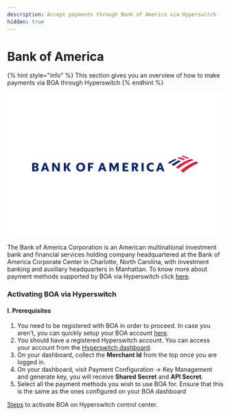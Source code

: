 ```yaml
---
description: Accept payments through Bank of America via Hyperswitch
hidden: true
---
```


# Bank of America

{% hint style="info" %}
This section gives you an overview of how to make payments via BOA through Hyperswitch
{% endhint %}

![logo\_bambora](../../../../../.gitbook/assets/Bank_of_America-Logo.wine.png)

The Bank of America Corporation is an American multinational investment bank and financial services holding company headquartered at the Bank of America Corporate Center in Charlotte, North Carolina, with investment banking and auxiliary headquarters in Manhattan. To know  more about payment methods supported by BOA via Hyperswitch click [here](https://hyperswitch.io/pm-list).

### Activating BOA via Hyperswitch

#### I. Prerequisites

1. You need to be registered with BOA in order to proceed. In case you aren't, you can quickly setup your BOA account [here](https://developer.cybersource.com/hello-world/sandbox.html).
2. You should have a registered Hyperswitch account. You can access your account from the [Hyperswitch dashboard](https://app.hyperswitch.io/register).
3. On your dashboard, collect the **Merchant Id** from the top once you are logged in.
4. On your dashboard, visit Payment Configuration -> Key Management and generate key, you will receive **Shared Secret** and **API Secret**.
5. Select all the payment methods you wish to use BOA for. Ensure that this is the same as the ones configured on your BOA dashboard

[Steps](https://docs.hyperswitch.io/hyperswitch-cloud/connectors/activate-connector-on-hyperswitch) to activate BOA on Hyperswitch control center.
